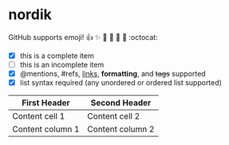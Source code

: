 # nordik

GitHub supports emoji!
:+1: :sparkles: :camel: :tada:
:rocket: :metal: :octocat:

- [x] this is a complete item
- [ ] this is an incomplete item
- [x] @mentions, #refs, [links](),
**formatting**, and <del>tags</del>
supported
- [x] list syntax required (any
unordered or ordered list
supported)

First Header | Second Header
------------ | -------------
Content cell 1 | Content cell 2
Content column 1 | Content column 2
